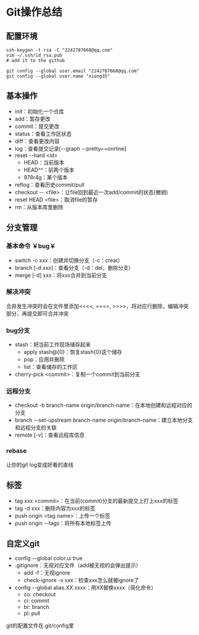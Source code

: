 
# Git操作总结

## 配置环境

    ssh-keygen -t rsa -C "2242787668@qq.com"
    vim ~/.ssh/id_rsa.pub
    # add it to the github

    git config --global user.email "2242787668@qq.com"
    git config --global user.name "xiong35"

## 基本操作

- init：初始化一个仓库
- add：暂存更改
- commit：提交更改
- status：查看工作区状态
- diff：查看更改内容
- log：查看提交记录[--graph --pretty==onrline]
- reset --hard \<id\>
  - HEAD：当前版本
  - HEAD^^：前两个版本
  - 978r4g：某个版本
- reflog：查看历史commit/pull
- checkout -- \<file\>：让file回到最近一次add/commit的状态(撤销)
- reset HEAD \<file\>：取消file的暂存
- rm：从版本库里删除

## 分支管理

### 基本命令 ￥bug￥

- switch -c xxx：创建并切换分支（-c：creat）
- branch [-d xxx]：查看分支（-d：del，删除分支）
- merge [-d] xxx：将xxx合并到当前分支

### 解决冲突

合并发生冲突时会在文件里添加<<<<, ====, >>>>，将对应行删除，编辑冲突部分，再提交即可合并冲突

### bug分支

- stash：把当前工作现场储存起来
  - apply stash@{0}：恢复stash{0}这个储存
  - pop：应用并删除
  - list：查看储存的工作区
- cherry-pick \<commit\>：复制一个commit到当前分支

### 远程分支

- checkout -b branch-name origin/branch-name：在本地创建和远程对应的分支
- branch --set-upstream branch-name origin/branch-name：建立本地分支和远程分支的关联
- remote [-v]：查看远程库信息

### rebase

让你的git log变成好看的直线

## 标签

- tag xxx \<commit\>：在当前(commit)分支的最新提交上打上xxx的标签
- tag -d xxx：删除内容为xxx的标签
- push origin \<tag name\>：上传一个标签
- push origin --tags：将所有本地标签上传

## 自定义git

- config --global color.ui true
- .gitignore：无视对应文件（add被无视的会弹出提示）
  - add -f：无视ignore
  - check-ignore -v xxx：检查xxx怎么就被ignore了
- config --global alias.XX xxxx：用XX替换xxxx（简化命令）
  - co: checkout
  - ci: commit
  - br: branch
  - pl: pull

git的配置文件在.git/config里